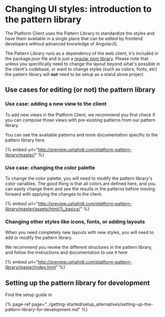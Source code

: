 # Changing UI styles: introduction to the pattern library

The Platform Client uses the Pattern Library to standardize the styles and have them available in a single place that can be edited by frontend developers without advanced knowledge of AngularJS. 

The Pattern Library runs as a dependency of the web client, it's included in the package.json file and is just a [regular npm library](https://www.npmjs.com/package/ushahidi-platform-pattern-library). Please note that unless you specifically need to change the layout beyond what's possible in the client's codebase, or want to change styles \(such as colors, fonts, etc\) the pattern library will **not** need to be setup as a stand alone project.

## Use cases for editing \(or not\) the pattern library

### Use case: adding a new view to the client

To add new views in the Platform Client, we recommend you first check if you can compose those views with pre-existing patterns from our pattern library. 

You can see the available patterns and more documentation specific to the pattern library here.

{% embed url="http://preview.ushahidi.com/platform-pattern-library/master/" %}

### Use case: changing the color palette

To change the color palette, you will need to modify the pattern library's color variables. The good thing is that all colors are defined here, and you can easily change them and see the results in the patterns before moving forward with applying the changes to the client. 

{% embed url="http://preview.ushahidi.com/platform-pattern-library/master/assets/html/1\_basics/" %}

### Changing other styles like icons, fonts, or adding layouts

When you need completely new layouts with new styles, you will need to add or modify the pattern library. 

We recommend you review the different structures in the pattern library, and follow the instructions and documentation to use it here 

{% embed url="http://preview.ushahidi.com/platform-pattern-library/master/index.html" %}

## Setting up the pattern library for development

Find the setup guide in 

{% page-ref page="../getting-started/setup\_alternatives/setting-up-the-pattern-library-for-development.md" %}



